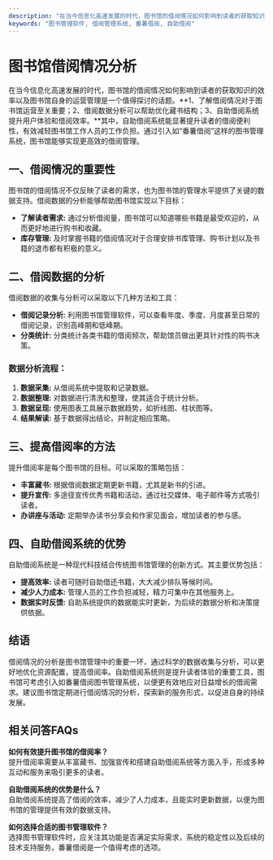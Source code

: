 ```yaml
---
description: "在当今信息化高速发展的时代，图书馆的借阅情况如何影响到读者的获取知识的效率以及图书馆自身的运营管理是一个值得探讨的话题。**1、了解借阅情况对于图书馆运营至关重要；2、借阅数据分析可以帮助优化藏书结构；3、自助借阅系统提升用户体验和借阅效率。**其中，自助借阅系统能显著提升读者的借阅便利性，有效减轻图书馆工作人员的工作负担。通过引入如“番薯借阅”这样的图书管理系统，图书馆能够实现更高效的借阅管理。"
keywords: "图书管理软件, 借阅管理系统, 番薯借阅, 自助借阅"
---
```

# 图书馆借阅情况分析

在当今信息化高速发展的时代，图书馆的借阅情况如何影响到读者的获取知识的效率以及图书馆自身的运营管理是一个值得探讨的话题。**1、了解借阅情况对于图书馆运营至关重要；2、借阅数据分析可以帮助优化藏书结构；3、自助借阅系统提升用户体验和借阅效率。**其中，自助借阅系统能显著提升读者的借阅便利性，有效减轻图书馆工作人员的工作负担。通过引入如“番薯借阅”这样的图书管理系统，图书馆能够实现更高效的借阅管理。

## 一、借阅情况的重要性

图书馆的借阅情况不仅反映了读者的需求，也为图书馆的管理水平提供了关键的数据支持。借阅数据的分析能够帮助图书馆实现以下目标：

- **了解读者需求:** 通过分析借阅量，图书馆可以知道哪些书籍是最受欢迎的，从而更好地进行购书和收藏。
- **库存管理:** 及时掌握书籍的借阅情况对于合理安排书库管理、购书计划以及书籍的退市都有积极的意义。

## 二、借阅数据的分析

借阅数据的收集与分析可以采取以下几种方法和工具：

- **借阅记录分析:** 利用图书馆管理软件，可以查看年度、季度、月度甚至日常的借阅记录，识别高峰期和低峰期。
- **分类统计:** 分类统计各类书籍的借阅频次，帮助馆员做出更具针对性的购书决策。

### 数据分析流程：

1. **数据采集:** 从借阅系统中提取和记录数据。
2. **数据整理:** 对数据进行清洗和整理，使其适合于统计分析。
3. **数据呈现:** 使用图表工具展示数据趋势，如折线图、柱状图等。
4. **结果解读:** 基于数据得出结论，并制定相应策略。

## 三、提高借阅率的方法

提升借阅率是每个图书馆的目标。可以采取的策略包括：

- **丰富藏书:** 根据借阅数据定期更新书籍，尤其是新书的引进。
- **提升宣传:** 多途径宣传优秀书籍和活动，通过社交媒体、电子邮件等方式吸引读者。
- **办讲座与活动:** 定期举办读书分享会和作家见面会，增加读者的参与感。

## 四、自助借阅系统的优势

自助借阅系统是一种现代科技结合传统图书馆管理的创新方式。其主要优势包括：

- **提高效率:** 读者可随时自助借还书籍，大大减少排队等候时间。
- **减少人力成本:** 管理人员的工作负担减轻，精力可集中在其他服务上。
- **数据实时反馈:** 自助系统提供的数据能实时更新，为后续的数据分析和决策提供依据。

## 结语

借阅情况的分析是图书馆管理中的重要一环，通过科学的数据收集与分析，可以更好地优化资源配置，提高借阅率。自助借阅系统则是提升读者体验的重要工具，图书馆可考虑引入如番薯借阅图书管理系统，以便更有效地应对日益增长的借阅需求。建议图书馆定期进行借阅情况的分析，探索新的服务形式，以促进自身的持续发展。

## 相关问答FAQs

**如何有效提升图书馆的借阅率？**  
提升借阅率需要从丰富藏书、加强宣传和搭建自助借阅系统等方面入手，形成多种互动和服务来吸引更多的读者。

**自助借阅系统的优势是什么？**  
自助借阅系统提高了借阅的效率，减少了人力成本，且能实时更新数据，以便为图书馆的管理提供有效的数据支持。

**如何选择合适的图书管理软件？**  
选择图书管理软件时，应关注其功能是否满足实际需求，系统的稳定性以及后续的技术支持服务，番薯借阅是一个值得考虑的选项。

